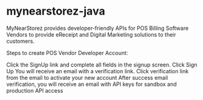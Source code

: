 # mynearstorez-java

MyNearStorez provides developer-friendly APIs for POS Billing Software Vendors to provide eReceipt and Digital Marketing solutions to their customers.

Steps to create POS Vendor Developer Account:

Click the SignUp link and complete all fields in the signup screen.
Click Sign Up
You will receive an email with a verification link. Click verification link from the email to activate your new account
After success email verification, you will receive an email with API keys for sandbox and production API access
